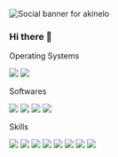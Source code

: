 ![Social banner for akinelo](https://raw.githubusercontent.com/akinelo/Akinelo/e23a2511b4d17ad415c511a4b8a4b2cfb0df6b9c/assets/Aki.svg)

### Hi there 👋

<summary>Operating Systems</summary>

![](https://img.shields.io/badge/OS-Windows-informational?style=flat&logo=windows&logoColor=white&color=0078D6)
![](https://img.shields.io/badge/OS-Linux-informational?style=flat&logo=linux&logoColor=white&color=2bbc8a)

<summary>Softwares</summary>

![](https://img.shields.io/badge/Adobe-Photoshop-informational?style=flat&logo=photoshop&logoColor=white&color=0078D6)
![](https://img.shields.io/badge/3D-Blender-informational?style=flat&logo=blender&logoColor=white&color=2bbc8a)
![](https://img.shields.io/badge/GameDev-UnrealEngine-informational?style=flat&logo=unrealengine&logoColor=white&color=2bbc8a)
![](https://img.shields.io/badge/GameDev-Unity-informational?style=flat&logo=Unity&logoColor=white&color=2bbc8a)

<summary>Skills</summary>

![](https://img.shields.io/badge/Code-HTML-informational?style=flat&logo=html5&logoColor=white&color=0078D6)
![](https://img.shields.io/badge/Code-CSS-informational?style=flat&logo=CSS3&logoColor=white&color=0078D6)
![](https://img.shields.io/badge/Code-PHP-informational?style=flat&logo=php&logoColor=white&color=0078D6)
![](https://img.shields.io/badge/Code-JS-informational?style=flat&logo=javascript&logoColor=white&color=0078D6)
![](https://img.shields.io/badge/Code-nodeJS-informational?style=flat&logo=node.js&logoColor=white&color=0078D6)
![](https://img.shields.io/badge/Code-C++-informational?style=flat&logo=cpp&logoColor=white&color=0078D6)
![](https://img.shields.io/badge/Code-CSharp-informational?style=flat&logo=c-sharp&logoColor=white&color=0078D6)
![](https://img.shields.io/badge/Code-Java-informational?style=flat&logo=java&logoColor=white&color=0078D6)
